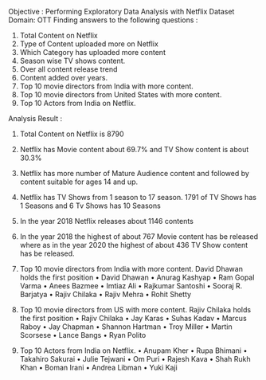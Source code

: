 
Objective : Performing Exploratory Data Analysis with Netflix Dataset
Domain: OTT
Finding answers to the following questions :
1. Total Content on Netflix
2. Type of Content uploaded more on Netflix
3. Which Category has uploaded more content
4. Season wise TV shows content.
5. Over all content release trend
6. Content added over years.
7. Top 10 movie directors from India with more content.
8. Top 10 movie directors from United States with more content.
9. Top 10 Actors from India on Netflix.

Analysis Result :
1. Total Content on Netflix is 8790
2. Netflix has Movie content about 69.7% and TV Show content is about 30.3%  
3. Netflix has more number of Mature Audience content and followed by content suitable for ages 14 and up.
4. Netflix has TV Shows from 1 season to 17 season. 1791 of TV Shows has 1 Seasons  and 6 Tv Shows has 10 Seasons 
5. In the year 2018 Netflix releases about 1146 contents
6. In the year 2018 the highest of about 767 Movie content has be released where as in the year 2020 the highest of about 436 TV Show content has be released.
7. Top 10 movie directors from India with more content. David Dhawan holds the first position
 • David Dhawan
 • Anurag Kashyap
 • Ram Gopal Varma
 • Anees Bazmee
 • Imtiaz Ali
 • Rajkumar Santoshi
 • Sooraj R. Barjatya
 • Rajiv Chilaka
 • Rajiv Mehra
 • Rohit Shetty

8. Top 10 movie directors from US with more content. Rajiv Chilaka holds the first position
 • Rajiv Chilaka
 • Jay Karas
 • Suhas Kadav
 • Marcus Raboy
 • Jay Chapman
 • Shannon Hartman
 • Troy Miller
 • Martin Scorsese
 • Lance Bangs
 • Ryan Polito
 
9. Top 10 Actors from India on Netflix.
 • Anupam Kher
 • Rupa Bhimani
 • Takahiro Sakurai
 • Julie Tejwani
 • Om Puri
 • Rajesh Kava
 • Shah Rukh Khan
 • Boman Irani
 • Andrea Libman
 • Yuki Kaji


 


